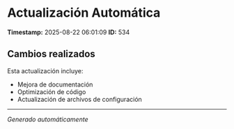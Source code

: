 # Actualización Automática

**Timestamp:** 2025-08-22 06:01:09
**ID:** 534

## Cambios realizados

Esta actualización incluye:
- Mejora de documentación
- Optimización de código
- Actualización de archivos de configuración

---
*Generado automáticamente*
